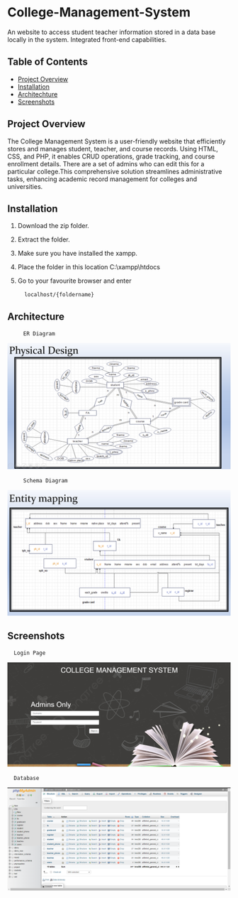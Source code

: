 # College-Management-System
An website to access student teacher information stored in a data base locally in the system. Integrated front-end capabilities.

## Table of Contents

- [Project Overview](#project-overview)
- [Installation](#installation)
- [Architechture](#architecture)
- [Screenshots](#screenshots)

## Project Overview

The College Management System is a user-friendly website that efficiently stores and manages student, teacher, and course records. 
Using HTML, CSS, and PHP, it enables CRUD operations, grade tracking, and course enrollment details. There are a set of admins who 
can edit this for a particular college.This comprehensive solution streamlines administrative tasks, enhancing academic record management
for colleges and universities.

## Installation

1. Download the zip folder.
2. Extract the folder.
3. Make sure you have installed the xampp.
4. Place the folder in this location C:\xampp\htdocs
5. Go to your favourite browser and enter

         localhost/{foldername}

## Architecture

         ER Diagram
<img src="cms/webPictures/ER.png" alt="ER" title="ER">

         Schema Diagram
<img src="cms/webPictures/Schema.png" alt="Schema" title="Schema">

## Screenshots

      Login Page
<img src="cms/webPictures/LoginPage.png" alt="LoginPage" title="LoginPage">
      
      Database
<img src="cms/webPictures/DB.png" alt="Database" title="Database">

